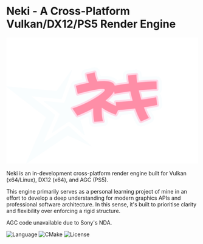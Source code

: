 # Neki - A Cross-Platform Vulkan/DX12/PS5 Render Engine
![Logo](.github/logo.png)

Neki is an in-development cross-platform render engine built for Vulkan (x64/Linux), DX12 (x64), and AGC (PS5).

This engine primarily serves as a personal learning project of mine in an effort to develop a deep understanding for modern graphics APIs and professional software architecture. In this sense, it's built to prioritise clarity and flexibility over enforcing a rigid structure.

AGC code unavailable due to Sony's NDA.

![Language](https://img.shields.io/badge/Language-C++23-pink.svg)
![CMake](https://img.shields.io/badge/CMake-3.28+-pink.svg)
![License](https://img.shields.io/badge/License-MIT-pink.svg)
